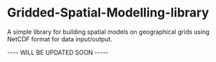 Gridded-Spatial-Modelling-library
=================================

A simple library for building spatial models on geographical grids using NetCDF format for data input/output.


---- WILL BE UPDATED SOON -----
